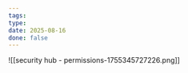 ```yaml
---
tags: 
type: 
date: 2025-08-16
done: false
---
```

![[security hub - permissions-1755345727226.png]]

